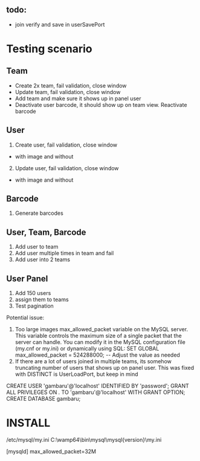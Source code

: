 
## todo:
- join verify and save in userSavePort

# Testing scenario
## Team
- Create 2x team, fail validation, close window
- Update team, fail validation, close window
- Add team and make sure it shows up in panel user
- Deactivate user barcode, it should show up on team view. Reactivate barcode
## User
1. Create user, fail validation, close window
- with image and without
2. Update user, fail validation, close window
- with image and without
## Barcode
1. Generate barcodes
## User, Team, Barcode
1. Add user to team
2. Add user multiple times in team and fail
3. Add user into 2 teams
## User Panel
1. Add 150 users
2. assign them to teams
3. Test pagination


Potential issue:
1. Too large images
max_allowed_packet variable on the MySQL server. This variable controls the maximum size of a single packet that the server can handle. You can modify it in the MySQL configuration file (my.cnf or my.ini) or dynamically using SQL:
SET GLOBAL max_allowed_packet = 524288000; -- Adjust the value as needed
2. If there are a lot of users joined in multiple teams, its somehow truncating number of users that shows up on panel user.
This was fixed with DISTINCT is UserLoadPort, but keep in mind

CREATE USER 'gambaru'@'localhost' IDENTIFIED BY 'password';
GRANT ALL PRIVILEGES ON *.* TO 'gambaru'@'localhost' WITH GRANT OPTION;
CREATE DATABASE gambaru;

# INSTALL
/etc/mysql/my.ini
C:\wamp64\bin\mysql\mysql{version}\my.ini

[mysqld]
max_allowed_packet=32M